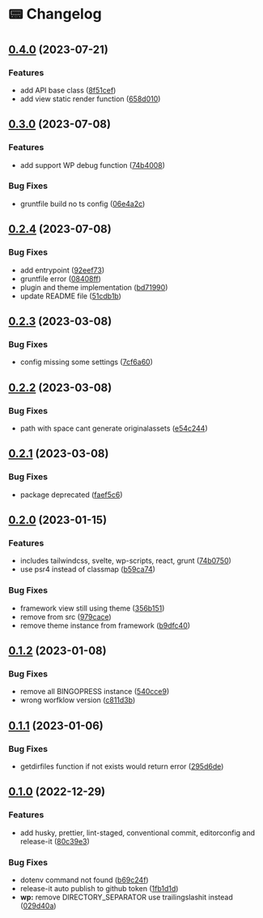 # 📟 Changelog

## [0.4.0](https://github.com/artistudioxyz/dot-framework/compare/v0.3.0...v0.4.0) (2023-07-21)


### Features

* add API base class ([8f51cef](https://github.com/artistudioxyz/dot-framework/commit/8f51cef7ad31f9cfdc8f669b35b6b2c277517393))
* add view static render function ([658d010](https://github.com/artistudioxyz/dot-framework/commit/658d010cc42cedebe9d8339f79e99ec693fc11ff))

## [0.3.0](https://github.com/artistudioxyz/dot-framework/compare/v0.2.4...v0.3.0) (2023-07-08)


### Features

* add support WP debug function ([74b4008](https://github.com/artistudioxyz/dot-framework/commit/74b40080a42d8419bc1122c63d16d009f58a1c32))


### Bug Fixes

* gruntfile build no ts config ([06e4a2c](https://github.com/artistudioxyz/dot-framework/commit/06e4a2c38345b02d2b34ab81119a6fb7f823d50a))

## [0.2.4](https://github.com/artistudioxyz/dot-framework/compare/v0.2.3...v0.2.4) (2023-07-08)


### Bug Fixes

* add entrypoint ([92eef73](https://github.com/artistudioxyz/dot-framework/commit/92eef73df96d23c326c5bc64b713dedb542ddfea))
* gruntfile error ([08408ff](https://github.com/artistudioxyz/dot-framework/commit/08408fff9023a8e62b06a2cd7c9aac3002968756))
* plugin and theme implementation ([bd71990](https://github.com/artistudioxyz/dot-framework/commit/bd71990372c601fb63468597985a100ac4a1b73c))
* update README file ([51cdb1b](https://github.com/artistudioxyz/dot-framework/commit/51cdb1beea40beb85849caed68d98ad52f2344e3))

## [0.2.3](https://github.com/artistudioxyz/dot-framework/compare/v0.2.2...v0.2.3) (2023-03-08)


### Bug Fixes

* config missing some settings ([7cf6a60](https://github.com/artistudioxyz/dot-framework/commit/7cf6a60e632e5eaeecdd9f706be0f6788b5608ad))

## [0.2.2](https://github.com/artistudioxyz/dot-framework/compare/v0.2.1...v0.2.2) (2023-03-08)


### Bug Fixes

* path with space cant generate originalassets ([e54c244](https://github.com/artistudioxyz/dot-framework/commit/e54c244e1a58a66c162a88d3f079dec0231e917d))

## [0.2.1](https://github.com/artistudioxyz/dot-framework/compare/v0.2.0...v0.2.1) (2023-03-08)


### Bug Fixes

* package deprecated ([faef5c6](https://github.com/artistudioxyz/dot-framework/commit/faef5c67dc771c832803dcd26bfcea27139f1102))

## [0.2.0](https://github.com/artistudioxyz/dot-framework/compare/v0.1.2...v0.2.0) (2023-01-15)


### Features

* includes tailwindcss, svelte, wp-scripts, react, grunt ([74b0750](https://github.com/artistudioxyz/dot-framework/commit/74b0750b3ae5f9435ae02fc86b5aa9a38c37462b))
* use psr4 instead of classmap ([b59ca74](https://github.com/artistudioxyz/dot-framework/commit/b59ca7409ff87f2141c2c8263c8803caf40ceafc))


### Bug Fixes

* framework view still using theme ([356b151](https://github.com/artistudioxyz/dot-framework/commit/356b1517f63cae84e0c6f7fad06ce15c858c3ce8))
* remove  from src ([979cace](https://github.com/artistudioxyz/dot-framework/commit/979cace8c08bf62a0bda5d7a78b0582576d845d2))
* remove theme instance from framework ([b9dfc40](https://github.com/artistudioxyz/dot-framework/commit/b9dfc40cda274c5a1ccd77171fb06046240ce908))

## [0.1.2](https://github.com/artistudioxyz/dot-framework/compare/v0.1.1...v0.1.2) (2023-01-08)


### Bug Fixes

* remove all BINGOPRESS instance ([540cce9](https://github.com/artistudioxyz/dot-framework/commit/540cce9b851c5409705f51441d3201020db6af80))
* wrong worfklow version ([c811d3b](https://github.com/artistudioxyz/dot-framework/commit/c811d3b3e4ed897ed31e0c7f93e028d98ecc43fd))

## [0.1.1](https://github.com/artistudioxyz/dot-framework/compare/v0.1.0...v0.1.1) (2023-01-06)


### Bug Fixes

* getdirfiles function if not exists would return error ([295d6de](https://github.com/artistudioxyz/dot-framework/commit/295d6de23abb764e49f040d8bacd3a3a527edf2f))

## [0.1.0](https://github.com/artistudioxyz/dot-framework/compare/v0.0.5...v0.1.0) (2022-12-29)


### Features

* add husky, prettier, lint-staged, conventional commit, editorconfig and release-it ([80c39e3](https://github.com/artistudioxyz/dot-framework/commit/80c39e326a4aea01013d220b36e3fd5fb4bc81c3))


### Bug Fixes

* dotenv command not found ([b69c24f](https://github.com/artistudioxyz/dot-framework/commit/b69c24f1913e605aeb37619252f98cb4b6cf17cf))
* release-it auto publish to github token ([1fb1d1d](https://github.com/artistudioxyz/dot-framework/commit/1fb1d1d7d6f7d5d48b4cbd142fddb1ea3c9dcaa5))
* **wp:** remove DIRECTORY_SEPARATOR use trailingslashit instead ([029d40a](https://github.com/artistudioxyz/dot-framework/commit/029d40ade3d8cac2b03fb7715e6f5c53cc63f93b))